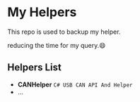 # My Helpers
This repo is used to backup my helper.

reducing the time for my query.:smile:

## Helpers List
* **CANHelper**  `C# USB CAN API And Helper`
* ...
